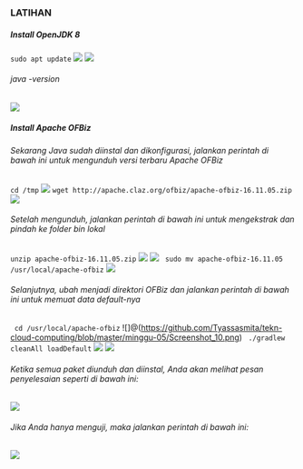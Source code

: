 ### LATIHAN
##### Install OpenJDK 8
``` sudo apt update ```
![](https://github.com/Tyassasmita/tekn-cloud-computing/blob/master/minggu-05/Screenshot_1.png)
![](https://github.com/Tyassasmita/tekn-cloud-computing/blob/master/minggu-05/Screenshot_2.png)
###### java -version
![](https://github.com/Tyassasmita/tekn-cloud-computing/blob/master/minggu-05/Screenshot_3.png)
##### Install Apache OFBiz
###### Sekarang Java sudah diinstal dan dikonfigurasi, jalankan perintah di bawah ini untuk mengunduh versi terbaru Apache OFBiz
``` cd /tmp ```
![](https://github.com/Tyassasmita/tekn-cloud-computing/blob/master/minggu-05/Screenshot_4.png)
``` wget http://apache.claz.org/ofbiz/apache-ofbiz-16.11.05.zip ```
![](https://github.com/Tyassasmita/tekn-cloud-computing/blob/master/minggu-05/Screenshot_5.png)
###### Setelah mengunduh, jalankan perintah di bawah ini untuk mengekstrak dan pindah ke folder bin lokal
``` unzip apache-ofbiz-16.11.05.zip ```
![](https://github.com/Tyassasmita/tekn-cloud-computing/blob/master/minggu-05/Screenshot_6.png)
![](https://github.com/Tyassasmita/tekn-cloud-computing/blob/master/minggu-05/Screenshot_7.png)
``` sudo mv apache-ofbiz-16.11.05 /usr/local/apache-ofbiz```
![](https://github.com/Tyassasmita/tekn-cloud-computing/blob/master/minggu-05/Screenshot_9.png)
###### Selanjutnya, ubah menjadi direktori OFBiz dan jalankan perintah di bawah ini untuk memuat data default-nya 
``` cd /usr/local/apache-ofbiz```
![]@(https://github.com/Tyassasmita/tekn-cloud-computing/blob/master/minggu-05/Screenshot_10.png)
``` ./gradlew cleanAll loadDefault```
![](https://github.com/Tyassasmita/tekn-cloud-computing/blob/master/minggu-05/Screenshot_11.png)
![](https://github.com/Tyassasmita/tekn-cloud-computing/blob/master/minggu-05/Screenshot_12.png)
###### Ketika semua paket diunduh dan diinstal, Anda akan melihat pesan penyelesaian seperti di bawah ini:
![](https://github.com/Tyassasmita/tekn-cloud-computing/blob/master/minggu-05/Screenshot_13.png)
###### Jika Anda hanya menguji, maka jalankan perintah di bawah ini:
![](https://github.com/Tyassasmita/tekn-cloud-computing/blob/master/minggu-05/Screenshot_14.png)